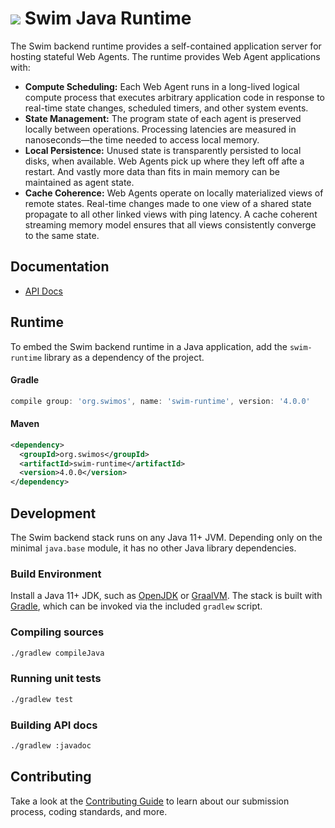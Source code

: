 # <a href="https://www.swimos.org"><img src="https://docs.swimos.org/readme/breach-marlin-blue-wide.svg"></a> Swim Java Runtime

The Swim backend runtime provides a self-contained application server for
hosting stateful Web Agents. The runtime provides Web Agent applications with:

- **Compute Scheduling:** Each Web Agent runs in a long-lived logical compute
  process that executes arbitrary application code in response to real-time
  state changes, scheduled timers, and other system events.
- **State Management:** The program state of each agent is preserved locally
  between operations. Processing latencies are measured in nanoseconds—the time
  needed to access local memory.
- **Local Persistence:** Unused state is transparently persisted to local disks,
  when available. Web Agents pick up where they left off afte a restart. And
  vastly more data than fits in main memory can be maintained as agent state.
- **Cache Coherence:** Web Agents operate on locally materialized views of
  remote states. Real-time changes made to one view of a shared state propagate
  to all other linked views with ping latency. A cache coherent streaming
  memory model ensures that all views consistently converge to the same state.

## Documentation

- [API Docs][api-docs]

## Runtime

To embed the Swim backend runtime in a Java application, add the `swim-runtime`
library as a dependency of the project.

#### Gradle

```groovy
compile group: 'org.swimos', name: 'swim-runtime', version: '4.0.0'
```

#### Maven

```xml
<dependency>
  <groupId>org.swimos</groupId>
  <artifactId>swim-runtime</artifactId>
  <version>4.0.0</version>
</dependency>
```

## Development

The Swim backend stack runs on any Java 11+ JVM. Depending only on the minimal
`java.base` module, it has no other Java library dependencies.

### Build Environment

Install a Java 11+ JDK, such as [OpenJDK][openjdk] or [GraalVM][graalvm].
The stack is built with [Gradle][gradle], which can be invoked via the
included `gradlew` script.

### Compiling sources

```sh
./gradlew compileJava
```

### Running unit tests

```sh
./gradlew test
```

### Building API docs

```sh
./gradlew :javadoc
```

## Contributing

Take a look at the [Contributing Guide][contributing] to learn about our
submission process, coding standards, and more.

[api-docs]: https://docs.swimos.org/java/4.x
[openjdk]: https://openjdk.java.net
[graalvm]: https://www.graalvm.org/downloads/
[gradle]: https://gradle.org
[contributing]: CONTRIBUTING.md
